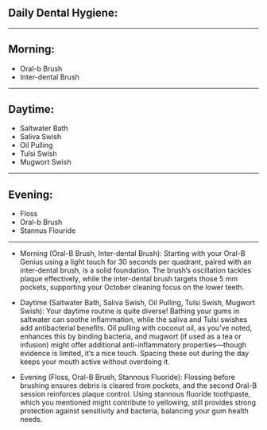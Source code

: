 ## Daily Dental Hygiene:
---
## Morning:
* Oral-b Brush
* Inter-dental Brush

---

## Daytime:
* Saltwater Bath
* Saliva Swish
* Oil Pulling
* Tulsi Swish
* Mugwort Swish
---

## Evening:

* Floss
* Oral-b Brush
* Stannus Flouride

---

- Morning (Oral-B Brush, Inter-dental Brush): Starting with your Oral-B Genius using a light touch for 30 seconds per quadrant, paired with an inter-dental brush, is a solid foundation. The brush’s oscillation tackles plaque effectively, while the inter-dental brush targets those 5 mm pockets, supporting your October cleaning focus on the lower teeth.

- Daytime (Saltwater Bath, Saliva Swish, Oil Pulling, Tulsi Swish, Mugwort Swish): Your daytime routine is quite diverse! Bathing your gums in saltwater can soothe inflammation, while the saliva and Tulsi swishes add antibacterial benefits. Oil pulling with coconut oil, as you’ve noted, enhances this by binding bacteria, and mugwort (if used as a tea or infusion) might offer additional anti-inflammatory properties—though evidence is limited, it’s a nice touch. Spacing these out during the day keeps your mouth active without overdoing it.

- Evening (Floss, Oral-B Brush, Stannous Fluoride): Flossing before brushing ensures debris is cleared from pockets, and the second Oral-B session reinforces plaque control. Using stannous fluoride toothpaste, which you mentioned might contribute to yellowing, still provides strong protection against sensitivity and bacteria, balancing your gum health needs.
